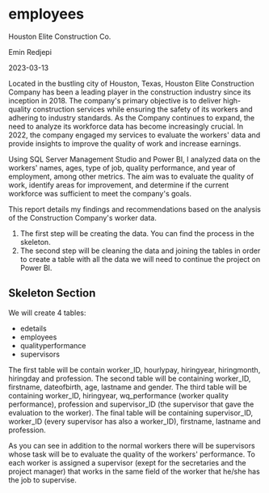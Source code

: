 # employees

Houston Elite Construction Co. 

Emin Redjepi 

2023-03-13 

 

Located in the bustling city of Houston, Texas, Houston Elite Construction Company has been a leading player in the construction industry since its inception in 2018. 
The company's primary objective is to deliver high-quality construction services while ensuring the safety of its workers and adhering to industry standards. 
As the Company continues to expand, the need to analyze its workforce data has become increasingly crucial. 
In 2022, the company engaged my services to evaluate the workers' data and provide insights to improve the quality of work and increase earnings. 

Using SQL Server Management Studio and Power BI, I analyzed data on the workers' names, ages, type of job, quality performance, 
and year of employment, among other metrics. The aim was to evaluate the quality of work, identify areas for improvement, 
and determine if the current workforce was sufficient to meet the company's goals. 

This report details my findings and recommendations based on the analysis of the Construction Company's worker data. 



1. The first step will be creating the data. You can find the process in the skeleton.
2. The second step will be cleaning the data and joining the tables in order to create a table with all the data we will need to continue the project on Power BI.
   

## Skeleton Section
We will create 4 tables:
- edetails
- employees
- qualityperformance
- supervisors

The first table will be contain worker_ID, hourlypay, hiringyear, hiringmonth, hiringday and profession.
The second table will be containing worker_ID, firstname, dateofbirth, age, lastname and gender.
The third table will be containing worker_ID, hiringyear, wq_performance (worker quality performance), profession and supervisor_ID (the supervisor that gave the evaluation to the worker).
The final table will be containing supervisor_ID, worker_ID (every supervisor has also a worker_ID), firstname, lastname and profession.

As you can see in addition to the normal workers there will be supervisors whose task will be to evaluate the quality of the workers' performance. To each worker is assigned a supervisor (exept for the secretaries and the project manager) that works in the same field of the worker that he/she has the job to supervise.



